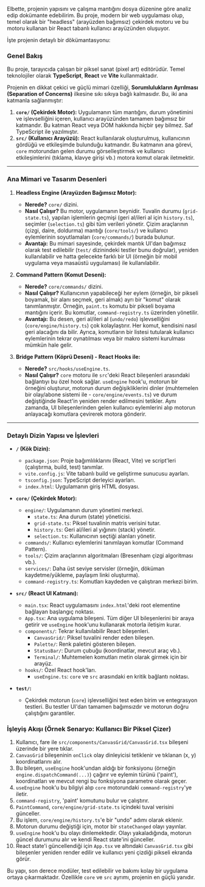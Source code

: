 Elbette, projenin yapısını ve çalışma mantığını dosya düzenine göre analiz edip dokümante edebilirim. Bu proje, modern bir web uygulaması olup, temel olarak bir "headless" (arayüzden bağımsız) çekirdek motoru ve bu motoru kullanan bir React tabanlı kullanıcı arayüzünden oluşuyor.

İşte projenin detaylı bir dökümantasyonu:

### Genel Bakış

Bu proje, tarayıcıda çalışan bir piksel sanat (pixel art) editörüdür. Temel teknolojiler olarak **TypeScript**, **React** ve **Vite** kullanmaktadır.

Projenin en dikkat çekici ve güçlü mimari özelliği, **Sorumlulukların Ayrılması (Separation of Concerns)** ilkesine sıkı sıkıya bağlı kalmasıdır. Bu, iki ana katmanla sağlanmıştır:

1.  **`core/` (Çekirdek Motor):** Uygulamanın tüm mantığını, durum yönetimini ve işlevselliğini içeren, kullanıcı arayüzünden tamamen bağımsız bir katmandır. Bu katman React veya DOM hakkında hiçbir şey bilmez. Saf TypeScript ile yazılmıştır.
2.  **`src/` (Kullanıcı Arayüzü):** React kullanılarak oluşturulmuş, kullanıcının gördüğü ve etkileşimde bulunduğu katmandır. Bu katmanın ana görevi, `core` motorundan gelen durumu görselleştirmek ve kullanıcı etkileşimlerini (tıklama, klavye girişi vb.) motora komut olarak iletmektir.

---

### Ana Mimari ve Tasarım Desenleri

1.  **Headless Engine (Arayüzden Bağımsız Motor):**
    *   **Nerede?** `core/` dizini.
    *   **Nasıl Çalışır?** Bu motor, uygulamanın beynidir. Tuvalin durumu (`grid-state.ts`), yapılan işlemlerin geçmişi (geri al/ileri al için `history.ts`), seçimler (`selection.ts`) gibi tüm verileri yönetir. Çizim araçlarının (çizgi, daire, doldurma) mantığı (`core/tools/`) ve kullanıcı eylemlerinin soyutlamaları (`core/commands/`) burada bulunur.
    *   **Avantajı:** Bu mimari sayesinde, çekirdek mantık UI'dan bağımsız olarak test edilebilir (`test/` dizinindeki testler bunu doğrular), yeniden kullanılabilir ve hatta gelecekte farklı bir UI (örneğin bir mobil uygulama veya masaüstü uygulaması) ile kullanılabilir.

2.  **Command Pattern (Komut Deseni):**
    *   **Nerede?** `core/commands/` dizini.
    *   **Nasıl Çalışır?** Kullanıcının yapabileceği her eylem (örneğin, bir pikseli boyamak, bir alanı seçmek, geri almak) ayrı bir "komut" olarak tanımlanmıştır. Örneğin, `paint.ts` komutu bir pikseli boyama mantığını içerir. Bu komutlar, `command-registry.ts` üzerinden yönetilir.
    *   **Avantajı:** Bu desen, geri al/ileri al (`undo/redo`) işlevselliğini (`core/engine/history.ts`) çok kolaylaştırır. Her komut, kendisini nasıl geri alacağını da bilir. Ayrıca, komutların bir listesi tutularak kullanıcı eylemlerinin tekrar oynatılması veya bir makro sistemi kurulması mümkün hale gelir.

3.  **Bridge Pattern (Köprü Deseni) - React Hooks ile:**
    *   **Nerede?** `src/hooks/useEngine.ts`.
    *   **Nasıl Çalışır?** `core` motoru ile `src`'deki React bileşenleri arasındaki bağlantıyı bu özel hook sağlar. `useEngine` hook'u, motorun bir örneğini oluşturur, motorun durum değişikliklerini dinler (muhtemelen bir olay/abone sistemi ile - `core/engine/events.ts`) ve durum değiştiğinde React'in yeniden render edilmesini tetikler. Aynı zamanda, UI bileşenlerinden gelen kullanıcı eylemlerini alıp motorun anlayacağı komutlara çevirerek motora gönderir.

---

### Detaylı Dizin Yapısı ve İşlevleri

*   **`/` (Kök Dizin):**
    *   `package.json`: Proje bağımlılıklarını (React, Vite) ve script'leri (çalıştırma, build, test) tanımlar.
    *   `vite.config.js`: Vite tabanlı build ve geliştirme sunucusu ayarları.
    *   `tsconfig.json`: TypeScript derleyici ayarları.
    *   `index.html`: Uygulamanın giriş HTML dosyası.

*   **`core/` (Çekirdek Motor):**
    *   `engine/`: Uygulamanın durum yönetimi merkezi.
        *   `state.ts`: Ana durum (state) yöneticisi.
        *   `grid-state.ts`: Piksel tuvalinin matris verisini tutar.
        *   `history.ts`: Geri al/ileri al yığınını (stack) yönetir.
        *   `selection.ts`: Kullanıcının seçtiği alanları yönetir.
    *   `commands/`: Kullanıcı eylemlerini tanımlayan komutlar (Command Pattern).
    *   `tools/`: Çizim araçlarının algoritmaları (Bresenham çizgi algoritması vb.).
    *   `services/`: Daha üst seviye servisler (örneğin, döküman kaydetme/yükleme, paylaşım linki oluşturma).
    *   `command-registry.ts`: Komutları kaydeden ve çalıştıran merkezi birim.

*   **`src/` (React UI Katmanı):**
    *   `main.tsx`: React uygulamasını `index.html`'deki root elementine bağlayan başlangıç noktası.
    *   `App.tsx`: Ana uygulama bileşeni. Tüm diğer UI bileşenlerini bir araya getirir ve `useEngine` hook'unu kullanarak motorla iletişim kurar.
    *   `components/`: Tekrar kullanılabilir React bileşenleri.
        *   `CanvasGrid/`: Piksel tuvalini render eden bileşen.
        *   `Palette/`: Renk paletini gösteren bileşen.
        *   `StatusBar/`: Durum çubuğu (koordinatlar, mevcut araç vb.).
        *   `Terminal/`: Muhtemelen komutları metin olarak girmek için bir arayüz.
    *   `hooks/`: Özel React hook'ları.
        *   `useEngine.ts`: `core` ve `src` arasındaki en kritik bağlantı noktası.

*   **`test/`:**
    *   Çekirdek motorun (`core`) işlevselliğini test eden birim ve entegrasyon testleri. Bu testler UI'dan tamamen bağımsızdır ve motorun doğru çalıştığını garantiler.

### İşleyiş Akışı (Örnek Senaryo: Kullanıcı Bir Piksel Çizer)

1.  Kullanıcı, fare ile `src/components/CanvasGrid/CanvasGrid.tsx` bileşeni üzerinde bir yere tıklar.
2.  `CanvasGrid` bileşeninin `onClick` olay dinleyicisi tetiklenir ve tıklanan (x, y) koordinatlarını alır.
3.  Bu bileşen, `useEngine` hook'undan aldığı bir fonksiyonu (örneğin `engine.dispatchCommand(...)`) çağırır ve eylemin türünü ('paint'), koordinatları ve mevcut rengi bu fonksiyona parametre olarak geçer.
4.  `useEngine` hook'u bu bilgiyi alıp `core` motorundaki `command-registry`'ye iletir.
5.  `command-registry`, 'paint' komutunu bulur ve çalıştırır.
6.  `PaintCommand`, `core/engine/grid-state.ts` içindeki tuval verisini günceller.
7.  Bu işlem, `core/engine/history.ts`'e bir "undo" adımı olarak eklenir.
8.  Motorun durumu değiştiği için, motor bir `stateChanged` olayı yayınlar.
9.  `useEngine` hook'u bu olayı dinlemektedir. Olayı yakaladığında, motorun güncel durumunu alır ve kendi React state'ini günceller.
10. React state'i güncellendiği için `App.tsx` ve altındaki `CanvasGrid.tsx` gibi bileşenler yeniden render edilir ve kullanıcı yeni çizdiği pikseli ekranda görür.

Bu yapı, son derece modüler, test edilebilir ve bakımı kolay bir uygulama ortaya çıkarmaktadır. Özellikle `core` ve `src` ayrımı, projenin en güçlü yanıdır.
